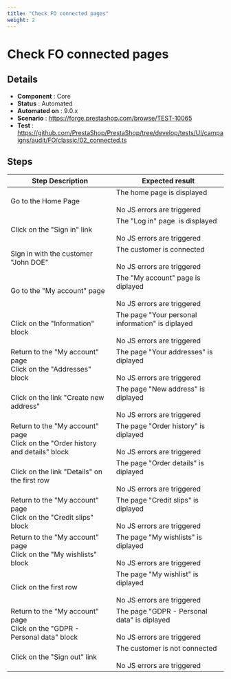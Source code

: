 ```yaml
---
title: "Check FO connected pages"
weight: 2
---
```


# Check FO connected pages
## Details
* **Component** : Core
* **Status** : Automated
* **Automated on** : 9.0.x
* **Scenario** : https://forge.prestashop.com/browse/TEST-10065
* **Test** : https://github.com/PrestaShop/PrestaShop/tree/develop/tests/UI/campaigns/audit/FO/classic/02_connected.ts

## Steps
| Step Description | Expected result |
| ----- | ----- |
| Go to the Home Page | The home page is displayed<br><br>No JS errors are triggered |
| Click on the "Sign in" link | The "Log in" page  is displayed<br><br>No JS errors are triggered |
| Sign in with the customer "John DOE" | The customer is connected<br><br>No JS errors are triggered |
| Go to the "My account" page | The "My account" page is diplayed<br><br>No JS errors are triggered |
| Click on the "Information" block | The page "Your personal information" is diplayed<br><br>No JS errors are triggered |
| Return to the "My account" page<br>Click on the "Addresses" block | The page "Your addresses" is diplayed<br><br>No JS errors are triggered |
| Click on the link "Create new address" | The page "New address" is diplayed<br><br>No JS errors are triggered |
| Return to the "My account" page<br>Click on the "Order history and details" block | The page "Order history" is diplayed<br><br>No JS errors are triggered |
| Click on the link "Details" on the first row | The page "Order details" is diplayed<br><br>No JS errors are triggered |
| Return to the "My account" page<br>Click on the "Credit slips" block | The page "Credit slips" is diplayed<br><br>No JS errors are triggered |
| Return to the "My account" page<br>Click on the "My wishlists" block | The page "My wishlists" is diplayed<br><br>No JS errors are triggered |
| Click on the first row | The page "My wishlist" is diplayed<br><br>No JS errors are triggered |
| Return to the "My account" page<br>Click on the "GDPR - Personal data" block | The page "GDPR - Personal data" is diplayed<br><br>No JS errors are triggered |
| Click on the "Sign out" link | The customer is not connected<br><br>No JS errors are triggered |
